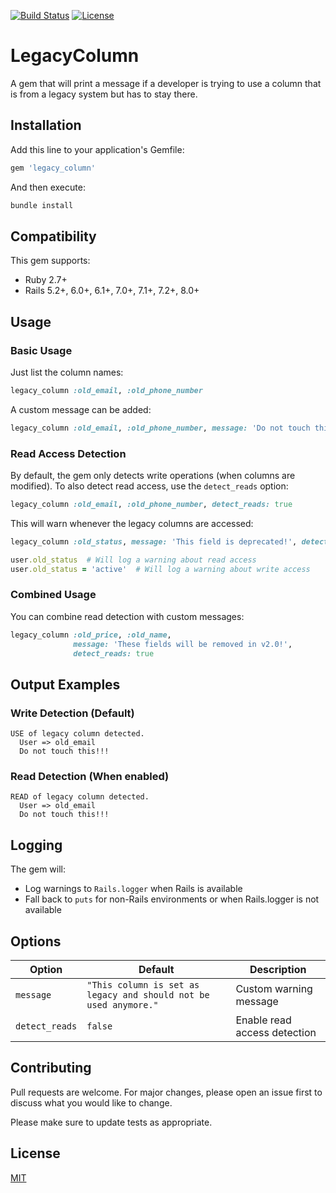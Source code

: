[![Build Status](https://circleci.com/gh/logicalgroove/legacy_column.svg?style=shield)](https://app.circleci.com/pipelines/github/logicalgroove/legacy_column)
[![License](https://img.shields.io/badge/License-MIT-yellowgreen.svg)](https://img.shields.io/badge/License-MIT-yellowgreen.svg)

# LegacyColumn

A gem that will print a message if a developer is trying to use a column that is from a legacy system but has to stay there.

## Installation

Add this line to your application's Gemfile:

```ruby
gem 'legacy_column'
```

And then execute:
```bash
bundle install
```

## Compatibility

This gem supports:
- Ruby 2.7+
- Rails 5.2+, 6.0+, 6.1+, 7.0+, 7.1+, 7.2+, 8.0+

## Usage

### Basic Usage

Just list the column names:
```ruby
legacy_column :old_email, :old_phone_number
```

A custom message can be added:
```ruby
legacy_column :old_email, :old_phone_number, message: 'Do not touch this!!!'
```

### Read Access Detection

By default, the gem only detects write operations (when columns are modified). To also detect read access, use the `detect_reads` option:

```ruby
legacy_column :old_email, :old_phone_number, detect_reads: true
```

This will warn whenever the legacy columns are accessed:

```ruby
legacy_column :old_status, message: 'This field is deprecated!', detect_reads: true

user.old_status  # Will log a warning about read access
user.old_status = 'active'  # Will log a warning about write access
```

### Combined Usage

You can combine read detection with custom messages:
```ruby
legacy_column :old_price, :old_name, 
              message: 'These fields will be removed in v2.0!', 
              detect_reads: true
```

## Output Examples

### Write Detection (Default)
```
USE of legacy column detected.
  User => old_email
  Do not touch this!!!
```

### Read Detection (When enabled)
```
READ of legacy column detected.
  User => old_email
  Do not touch this!!!
```

## Logging

The gem will:
- Log warnings to `Rails.logger` when Rails is available  
- Fall back to `puts` for non-Rails environments or when Rails.logger is not available

## Options

| Option | Default | Description |
|--------|---------|-------------|
| `message` | `"This column is set as legacy and should not be used anymore."` | Custom warning message |
| `detect_reads` | `false` | Enable read access detection |

## Contributing
Pull requests are welcome. For major changes, please open an issue first to discuss what you would like to change.

Please make sure to update tests as appropriate.

## License
[MIT](https://choosealicense.com/licenses/mit/)
